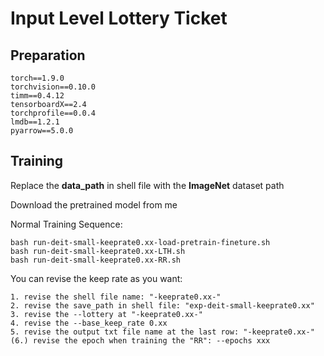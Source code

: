 # Input Level Lottery Ticket



## Preparation
```
torch==1.9.0
torchvision==0.10.0
timm==0.4.12
tensorboardX==2.4
torchprofile==0.0.4
lmdb==1.2.1
pyarrow==5.0.0
```

## Training
Replace the **data_path** in shell file with the **ImageNet** dataset path

Download the pretrained model from me

Normal Training Sequence:
```
bash run-deit-small-keeprate0.xx-load-pretrain-fineture.sh
bash run-deit-small-keeprate0.xx-LTH.sh
bash run-deit-small-keeprate0.xx-RR.sh
```

You can revise the keep rate as you want:
```
1. revise the shell file name: "-keeprate0.xx-"
2. revise the save_path in shell file: "exp-deit-small-keeprate0.xx"
3. revise the --lottery at "-keeprate0.xx-"
4. revise the --base_keep_rate 0.xx
5. revise the output txt file name at the last row: "-keeprate0.xx-"
(6.) revise the epoch when training the "RR": --epochs xxx
```

